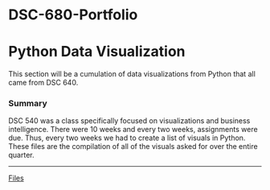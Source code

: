 # DSC-680-Portfolio
# Python Data Visualization

This section will be a cumulation of data visualizations from Python that all came from DSC 640.

### Summary

DSC 540 was a class specifically focused on visualizations and business intelligence. There were 10 weeks and every two weeks, assignments were due. Thus, every two weeks we had to create a list of visuals in Python. These files are the compilation of all of the visuals asked for over the entire quarter.


---

[Files](https://github.com/Lemonchasers/Lemonchasers.github.io/blob/master/Python%20Vizualizations/)
